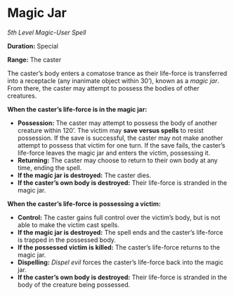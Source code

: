 # Magic Jar

*5th Level Magic-User Spell*

**Duration:** Special

**Range:** The caster

The caster’s body enters a comatose trance as their life-force is transferred into a receptacle (any inanimate object within 30’), known as a *magic jar*. From there, the caster may attempt to possess the bodies of other creatures.

**When the caster’s life-force is in the magic jar:**

- **Possession:** The caster may attempt to possess the body of another creature within 120’. The victim may **save versus spells** to resist possession. If the save is successful, the caster may not make another attempt to possess that victim for one turn. If the save fails, the caster’s life-force leaves the magic jar and enters the victim, possessing it.
- **Returning:** The caster may choose to return to their own body at any time, ending the spell.
- **If the magic jar is destroyed:** The caster dies.
- **If the caster’s own body is destroyed:** Their life-force is stranded in the magic jar.

**When the caster’s life-force is possessing a victim:**

- **Control:** The caster gains full control over the victim’s body, but is not able to make the victim cast spells.
- **If the magic jar is destroyed:** The spell ends and the caster’s life-force is trapped in the possessed body.
- **If the possessed victim is killed:** The caster’s life-force returns to the magic jar.
- **Dispelling:** *Dispel evil* forces the caster’s life-force back into the magic jar.
- **If the caster’s own body is destroyed:** Their life-force is stranded in the body of the creature being possessed.